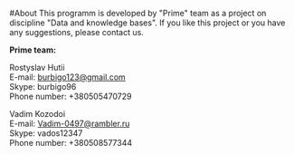 #About
This programm is developed by "Prime" team as a project on discipline 
"Data and knowledge bases". If you like this project or you have any suggestions, 
please contact us.

**Prime team:**

   Rostyslav Hutii  
   E-mail: burbigo123@gmail.com  
   Skype: burbigo96  
   Phone number: +380505470729  

   Vadim Kozodoi  
   E-mail: Vadim-0497@rambler.ru  
   Skype: vados12347  
   Phone number: +380508577344  
